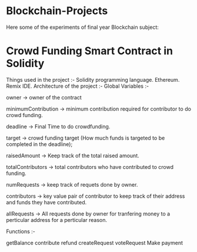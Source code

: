 # Blockchain-Projects

Here some of the experiments of final year Blockchain subject:

# Crowd Funding Smart Contract in Solidity
Things used in the project :-
Solidity programming language.
Ethereum.
Remix IDE.
Architecture of the project :-
Global Variables :-

owner -> owner of the contract

minimumContribution -> minimum contribution required for contributor to do crowd funding.

deadline -> Final Time to do crowdfunding.

target -> crowd funding target (How much funds is targeted to be completed in the deadline);

raisedAmount -> Keep track of the total raised amount.

totalContributors -> total contributors who have contributed to crowd funding.

numRequests -> keep track of requets done by owner.

contributors -> key value pair of contributor to keep track of their address and funds they have contributed.

allRequests -> All requests done by owner for tranfering money to a perticular address for a perticular reason.

Functions :-

getBalance
contribute
refund
createRequest
voteRequest
Make payment

